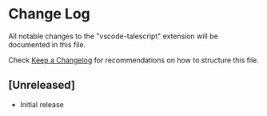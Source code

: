 # Change Log

All notable changes to the "vscode-talescript" extension will be documented in this file.

Check [Keep a Changelog](http://keepachangelog.com/) for recommendations on how to structure this file.

## [Unreleased]

- Initial release